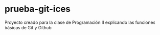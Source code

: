 # prueba-git-ices
Proyecto creado para la clase de Programación II explicando las funciones básicas de Git y Github
